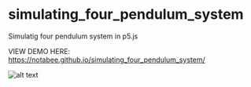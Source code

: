 # simulating_four_pendulum_system
Simulatig four pendulum system in p5.js

VIEW DEMO HERE:
https://notabee.github.io/simulating_four_pendulum_system/

![alt text](https://github.com/notabee/simulating_four_pendulum_system/blob/master/simu.png)
